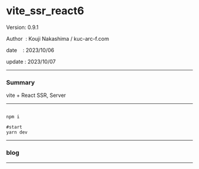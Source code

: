 ﻿# vite_ssr_react6

 Version: 0.9.1

 Author  : Kouji Nakashima / kuc-arc-f.com

 date    : 2023/10/06 

 update  : 2023/10/07

***
### Summary

vite + React SSR, Server

***
```

npm i

#start
yarn dev
```
***
### blog 

***

